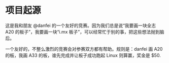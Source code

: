 # 项目起源

这是我和朋友 @danfei 的一个友好的竞赛。因为我们总是说“我要画一块全志 A20 的板子”，我要画一块“i.mx 板子”，可以经常忙于别的事，把这些想法抛到脑后。

一个友好的，不整么激烈的竞赛会对参赛双方都有帮助。规则是：danfei 画 A20 的板，我画 A33 的板，谁先完成并让板子成功跑起 Linux 则算赢，奖金是 $50.
